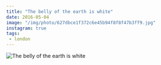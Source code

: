 ```yaml
---
title: "The belly of the earth is white"
date: 2016-05-04
image: "/img/photo/627dbce1f372c6e45b94f8f8f47b3ff9.jpg"
instagram: true
tags:
 - london
---
```


![The belly of the earth is white](/img/photo/627dbce1f372c6e45b94f8f8f47b3ff9.jpg)
